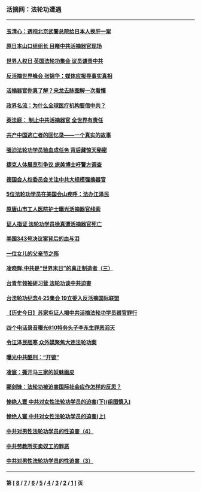 ### 活摘网：法轮功遭遇
---
#### [玉清心：透视北京武警总院给日本人换肝一案](../../pages/nf5881/n13771978.md?03010430) 
#### [原日本山口组组长 目睹中共活摘器官现场](../../pages/nf5881/n13767360.md?03010430) 
#### [世界人权日 英国法轮功集会 议员谴责中共](../../pages/nf5881/n13431763.md?03010430) 
#### [反活摘世界峰会 张锦华：媒体应报导事实真相](../../pages/nf5881/n13278502.md?03010430) 
#### [活摘器官你真了解？来龙去脉图解一次看懂](../../pages/nf5881/n13013820.md?03010430) 
#### [政界名流：为什么全球医疗机构要信中共？](../../pages/nf5881/n11945479.md?03010430) 
#### [英法庭： 制止中共活摘器官 全世界有责任](../../pages/nf5881/n11330691.md?03010430) 
#### [共产中国逃亡者的回忆录——一个真实的故事](../../pages/nf5881/n10918649.md?03010430) 
#### [强迫法轮功学员验血成任务 背后藏惊天秘密](../../pages/nf5881/n4252384.md?03010430) 
#### [捷克人体展览引争议 旅美博士吁警方调查](../../pages/nf5881/n9429187.md?03010430) 
#### [德国会人权委员会关注中共大规模强摘器官](../../pages/nf5881/n8418950.md?03010430) 
#### [5位法轮功学员在美国会山疾呼：法办江泽民](../../pages/nf5881/n8101519.md?03010430) 
#### [原唐山市工人医院护士曝光活摘器官线索](../../pages/nf5881/n8076384.md?03010430) 
#### [证人指证 法轮功学员徐真遭活摘器官死亡](../../pages/nf5881/n8042467.md?03010430) 
#### [美国343号决议案背后的血与泪](../../pages/nf5881/n8020684.md?03010430) 
#### [一位女儿的父亲节之殇](../../pages/nf5881/n8014122.md?03010430) 
#### [凌晓辉:中共是“世界末日”的真正制造者（三）](../../pages/nf5881/n4210333.md?03010430) 
#### [台青年领袖研习营 法轮功谈中共迫害](../../pages/nf5881/n4141857.md?03010430) 
#### [台法轮功纪念4‧25集会 19立委入反活摘国际联盟](../../pages/nf5881/n4141821.md?03010430) 
#### [【历史今日】苏家屯证人揭中共活摘法轮功学员器官罪行](../../pages/nf5881/n4135912.md?03010430) 
#### [四个电话录音曝光610特务头子李东生罪恶滔天](../../pages/nf5881/n4040060.md?03010430) 
#### [令江泽民胆寒 众外媒聚焦大连法轮功案](../../pages/nf5881/n3932671.md?03010430) 
#### [曝光中共酷刑：“开锁”](../../pages/nf5881/n3889373.md?03010430) 
#### [凌宸：撕开马三家的妖魅画皮](../../pages/nf5881/n3849369.md?03010430) 
#### [郦剑锋：法轮功被迫害国际社会应作怎样的反思？](../../pages/nf5881/n3824560.md?03010430) 
#### [惨绝人寰 中共对女性法轮功学员的迫害(下)(组图慎入)](../../pages/nf5881/n3816285.md?03010430) 
#### [惨绝人寰 中共对女性法轮功学员的迫害(上)](../../pages/nf5881/n3815374.md?03010430) 
#### [中共对男性法轮功学员的性迫害（4）](../../pages/nf5881/n3769144.md?03010430) 
#### [中共劳教所买卖奴工的罪恶](../../pages/nf5881/n3769378.md?03010430) 
#### [中共对男性法轮功学员的性迫害（3）](../../pages/nf5881/n3768231.md?03010430) 

---
#### 第 [ [8](./8.md?03010430) / [7](./7.md?03010430) / [6](./6.md?03010430) / [5](./5.md?03010430) / [4](./4.md?03010430) / [3](./3.md?03010430) / [2](./2.md?03010430) / [1](./1.md?03010430) ] 页
